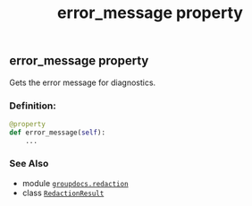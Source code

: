 ﻿---
title: error_message property
second_title: GroupDocs.Redaction for Python via .NET API References
description: 
type: docs
url: /python-net/groupdocs.redaction/redactionresult/error_message/
is_root: false
weight: 70
---

## error_message property


Gets the error message for diagnostics.
### Definition:
```python
@property
def error_message(self):
    ...
```

### See Also
* module [`groupdocs.redaction`](../../)
* class [`RedactionResult`](/redaction/python-net/groupdocs.redaction/redactionresult)
